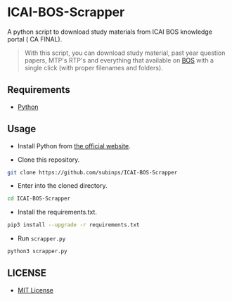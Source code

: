 # ICAI-BOS-Scrapper

A python script to download study materials from ICAI BOS knowledge portal ( CA FINAL).

> With this script, you can download study material, past year question papers, MTP's RTP's and everything that available on [BOS](https://boslive.icai.org/index.php) with a single click (with proper filenames and folders). 



## Requirements

- [Python](https://www.python.org/downloads/)

## Usage

- Install Python from [the official website](https://www.python.org/downloads/).

- Clone this repository.

```sh
git clone https://github.com/subinps/ICAI-BOS-Scrapper
```

- Enter into the cloned directory.

```sh
cd ICAI-BOS-Scrapper
```

- Install the requirements.txt.

```sh
pip3 install --upgrade -r requirements.txt
```

- Run `scrapper.py`

```sh
python3 scrapper.py
```

## LICENSE

- [MIT License](./LICENSE)
